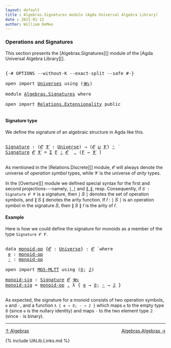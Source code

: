 ```yaml
---
layout: default
title : Algebras.Signatures module (Agda Universal Algebra Library)
date : 2021-01-12
author: William DeMeo
---
```


### <a id="operations-and-signatures">Operations and Signatures</a>

This section presents the [Algebras.Signatures][] module of the [Agda Universal Algebra Library][].

<pre class="Agda">

<a id="318" class="Symbol">{-#</a> <a id="322" class="Keyword">OPTIONS</a> <a id="330" class="Pragma">--without-K</a> <a id="342" class="Pragma">--exact-split</a> <a id="356" class="Pragma">--safe</a> <a id="363" class="Symbol">#-}</a>

<a id="368" class="Keyword">open</a> <a id="373" class="Keyword">import</a> <a id="380" href="Universes.html" class="Module">Universes</a> <a id="390" class="Keyword">using</a> <a id="396" class="Symbol">(</a><a id="397" href="Agda.Primitive.html#590" class="Primitive">𝓤₀</a><a id="399" class="Symbol">)</a>

<a id="402" class="Keyword">module</a> <a id="409" href="Algebras.Signatures.html" class="Module">Algebras.Signatures</a> <a id="429" class="Keyword">where</a>

<a id="436" class="Keyword">open</a> <a id="441" class="Keyword">import</a> <a id="448" href="Relations.Extensionality.html" class="Module">Relations.Extensionality</a> <a id="473" class="Keyword">public</a>

</pre>


#### <a id="signature-type">Signature type</a>

We define the signature of an algebraic structure in Agda like this.

<pre class="Agda">

<a id="Signature"></a><a id="626" href="Algebras.Signatures.html#626" class="Function">Signature</a> <a id="636" class="Symbol">:</a> <a id="638" class="Symbol">(</a><a id="639" href="Algebras.Signatures.html#639" class="Bound">𝓞</a> <a id="641" href="Algebras.Signatures.html#641" class="Bound">𝓥</a> <a id="643" class="Symbol">:</a> <a id="645" href="Universes.html#205" class="Postulate">Universe</a><a id="653" class="Symbol">)</a> <a id="655" class="Symbol">→</a> <a id="657" class="Symbol">(</a><a id="658" href="Algebras.Signatures.html#639" class="Bound">𝓞</a> <a id="660" href="Agda.Primitive.html#636" class="Primitive Operator">⊔</a> <a id="662" href="Algebras.Signatures.html#641" class="Bound">𝓥</a><a id="663" class="Symbol">)</a> <a id="665" href="Universes.html#181" class="Primitive Operator">⁺</a> <a id="667" href="Universes.html#403" class="Function Operator">̇</a>
<a id="669" href="Algebras.Signatures.html#626" class="Function">Signature</a> <a id="679" href="Algebras.Signatures.html#679" class="Bound">𝓞</a> <a id="681" href="Algebras.Signatures.html#681" class="Bound">𝓥</a> <a id="683" class="Symbol">=</a> <a id="685" href="MGS-MLTT.html#3074" class="Function">Σ</a> <a id="687" href="Algebras.Signatures.html#687" class="Bound">F</a> <a id="689" href="MGS-MLTT.html#3074" class="Function">꞉</a> <a id="691" href="Algebras.Signatures.html#679" class="Bound">𝓞</a> <a id="693" href="Universes.html#403" class="Function Operator">̇</a> <a id="695" href="MGS-MLTT.html#3074" class="Function">,</a> <a id="697" class="Symbol">(</a><a id="698" href="Algebras.Signatures.html#687" class="Bound">F</a> <a id="700" class="Symbol">→</a> <a id="702" href="Algebras.Signatures.html#681" class="Bound">𝓥</a> <a id="704" href="Universes.html#403" class="Function Operator">̇</a><a id="705" class="Symbol">)</a>

</pre>

As mentioned in the [Relations.Discrete][] module, 𝓞 will always denote the universe of *operation symbol* types, while 𝓥 is the universe of *arity* types.

In the [Overture][] module we defined special syntax for the first and second projections---namely, ∣\_∣ and ∥\_∥, resp. Consequently, if `𝑆 : Signature 𝓞 𝓥` is a signature, then ∣ 𝑆 ∣ denotes the set of operation symbols, and ∥ 𝑆 ∥ denotes the arity function. If 𝑓 : ∣ 𝑆 ∣ is an operation symbol in the signature 𝑆, then ∥ 𝑆 ∥ 𝑓 is the arity of 𝑓.



#### <a id="Example">Example</a>

Here is how we could define the signature for monoids as a member of the type `Signature 𝓞 𝓥`.

<pre class="Agda">

<a id="1373" class="Keyword">data</a> <a id="monoid-op"></a><a id="1378" href="Algebras.Signatures.html#1378" class="Datatype">monoid-op</a> <a id="1388" class="Symbol">{</a><a id="1389" href="Algebras.Signatures.html#1389" class="Bound">𝓞</a> <a id="1391" class="Symbol">:</a> <a id="1393" href="Universes.html#205" class="Postulate">Universe</a><a id="1401" class="Symbol">}</a> <a id="1403" class="Symbol">:</a> <a id="1405" href="Algebras.Signatures.html#1389" class="Bound">𝓞</a> <a id="1407" href="Universes.html#403" class="Function Operator">̇</a> <a id="1409" class="Keyword">where</a>
 <a id="monoid-op.e"></a><a id="1416" href="Algebras.Signatures.html#1416" class="InductiveConstructor">e</a> <a id="1418" class="Symbol">:</a> <a id="1420" href="Algebras.Signatures.html#1378" class="Datatype">monoid-op</a>
 <a id="monoid-op.·"></a><a id="1431" href="Algebras.Signatures.html#1431" class="InductiveConstructor">·</a> <a id="1433" class="Symbol">:</a> <a id="1435" href="Algebras.Signatures.html#1378" class="Datatype">monoid-op</a>

<a id="1446" class="Keyword">open</a> <a id="1451" class="Keyword">import</a> <a id="1458" href="MGS-MLTT.html" class="Module">MGS-MLTT</a> <a id="1467" class="Keyword">using</a> <a id="1473" class="Symbol">(</a><a id="1474" href="MGS-MLTT.html#712" class="Function">𝟘</a><a id="1475" class="Symbol">;</a> <a id="1477" href="MGS-MLTT.html#2482" class="Function">𝟚</a><a id="1478" class="Symbol">)</a>

<a id="monoid-sig"></a><a id="1481" href="Algebras.Signatures.html#1481" class="Function">monoid-sig</a> <a id="1492" class="Symbol">:</a> <a id="1494" href="Algebras.Signatures.html#626" class="Function">Signature</a> <a id="1504" href="Overture.Preliminaries.html#8157" class="Generalizable">𝓞</a> <a id="1506" href="Agda.Primitive.html#590" class="Primitive">𝓤₀</a>
<a id="1509" href="Algebras.Signatures.html#1481" class="Function">monoid-sig</a> <a id="1520" class="Symbol">=</a> <a id="1522" href="Algebras.Signatures.html#1378" class="Datatype">monoid-op</a> <a id="1532" href="MGS-MLTT.html#2929" class="InductiveConstructor Operator">,</a> <a id="1534" class="Symbol">λ</a> <a id="1536" class="Symbol">{</a> <a id="1538" href="Algebras.Signatures.html#1416" class="InductiveConstructor">e</a> <a id="1540" class="Symbol">→</a> <a id="1542" href="MGS-MLTT.html#712" class="Function">𝟘</a><a id="1543" class="Symbol">;</a> <a id="1545" href="Algebras.Signatures.html#1431" class="InductiveConstructor">·</a> <a id="1547" class="Symbol">→</a> <a id="1549" href="MGS-MLTT.html#2482" class="Function">𝟚</a> <a id="1551" class="Symbol">}</a>

</pre>

As expected, the signature for a monoid consists of two operation symbols, `e` and `·`, and a function `λ { e → 𝟘; · → 𝟚 }` which maps `e` to the empty type 𝟘 (since `e` is the nullary identity) and maps `·` to the two element type 𝟚 (since `·` is binary).

-------------------------------------

[↑ Algebras](Algebras.html)
<span style="float:right;">[Algebras.Algebras →](Algebras.Algebras.html)</span>


{% include UALib.Links.md %}


